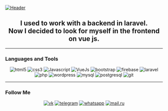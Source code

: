 [![Header](https://github.com/Sepol/sepol/blob/master/assets/git-preview.jpg)](#)

<div align="center">

## I used to work with a backend in laravel. <br> Now I decided to look for myself in the frontend on vue js.

</div>

***

### Languages and Tools

<div align="center">

![html5](https://img.shields.io/badge/-html5-black?style=for-the-badge&logo=html5)
![css3](https://img.shields.io/badge/-css3-black?style=for-the-badge&logo=css3)
![Javascript](https://img.shields.io/badge/-Javascript-black?style=for-the-badge&logo=javascript)
![VueJs](https://img.shields.io/badge/-Vue&nbsp;js-35495e?style=for-the-badge&logo=v&logoColor=41b883)
![bootstrap](https://img.shields.io/badge/-bootstrap-black?style=for-the-badge&logo=bootstrap)
![firebase](https://img.shields.io/badge/-firebase-black?style=for-the-badge&logo=firebase)
![laravel](https://img.shields.io/badge/-laravel-black?style=for-the-badge&logo=laravel)
![php](https://img.shields.io/badge/-php-black?style=for-the-badge&logo=php)
![wordpress](https://img.shields.io/badge/-wordpress-black?style=for-the-badge&logo=wordpress)
![mysql](https://img.shields.io/badge/-mysql-black?style=for-the-badge&logo=mysql)
![postgresql](https://img.shields.io/badge/-postgresql-black?style=for-the-badge&logo=postgresql)
![git](https://img.shields.io/badge/-git-black?style=for-the-badge&logo=git)

</div>

***
### Follow Me

<div align="center">

[![vk](https://img.shields.io/badge/-vk-black?style=for-the-badge&logo=vk)](https://vk.com/sergey_polyansk)
[![telegram](https://img.shields.io/badge/-telegram-black?style=for-the-badge&logo=telegram)](https://t.me/sergey_sepol)
[![whatsapp](https://img.shields.io/badge/-whatsapp-black?style=for-the-badge&logo=whatsapp)](https://wa.me/+79995602933/?text=)
[![mail.ru](https://img.shields.io/badge/-mail.ru-black?style=for-the-badge&logo=mail.ru)](https://e.mail.ru/compose/?to=seregapol1998@mail.ru)

</div>

  
